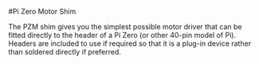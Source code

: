 <!--
---
name: Pi Zero Motor Shim
class: board
type: motor
formfactor: Custom
manufacturer: 4tronix
description: LiPMotor driver shim for Raspberry Pi
url: http://4tronix.co.uk/store/index.php?rt=product/product&product_id=543
buy: http://4tronix.co.uk/store/index.php?rt=product/product&product_id=543
image: 'pzm-shim.png'
pincount: 6
eeprom: no
ground:
  '39':
pin:
  '35':
    name: MotorB_0
    mode: output
  '36':
    name: MotorB_1
    mode: output
  '37':
    name: MotorA_0
    mode: output
  '38':
    name: MotorA_1
    mode: output
-->
#Pi Zero Motor Shim

The PZM shim gives you the simplest possible motor driver that can be fitted directly to the header of a Pi Zero (or other 40-pin model of Pi). Headers are included to use if required so that it is a plug-in device rather than soldered directly if preferred.
